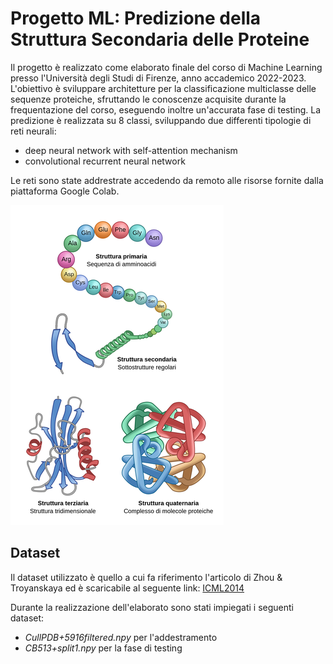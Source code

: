 # Progetto ML: Predizione della Struttura Secondaria delle Proteine
Il progetto è realizzato come elaborato finale del corso di Machine Learning presso l'Università degli Studi di Firenze, anno accademico 2022-2023. L'obiettivo è sviluppare architetture per la classificazione multiclasse delle sequenze proteiche, sfruttando le conoscenze acquisite durante la frequentazione del corso, eseguendo inoltre un'accurata fase di testing. La predizione è realizzata su 8 classi, sviluppando due differenti tipologie di reti neurali:
- deep neural network with self-attention mechanism
- convolutional recurrent neural network

Le reti sono state addrestrate accedendo da remoto alle risorse fornite dalla piattaforma Google Colab.

![alt text](https://github.com/Tiezzi96/progettoML/blob/main/PSL_protein_structure.it_IT.x512.png?raw=true)

## Dataset
Il dataset utilizzato è quello a cui fa riferimento l'articolo di Zhou & Troyanskaya ed è scaricabile al seguente link: <a href="https://www.princeton.edu/~jzthree/datasets/ICML2014/" target="_blank">ICML2014</a>

Durante la realizzazione dell'elaborato sono stati impiegati i seguenti dataset:
- *CullPDB+5916filtered.npy* per l'addestramento
- *CB513+split1.npy* per la fase di testing 
